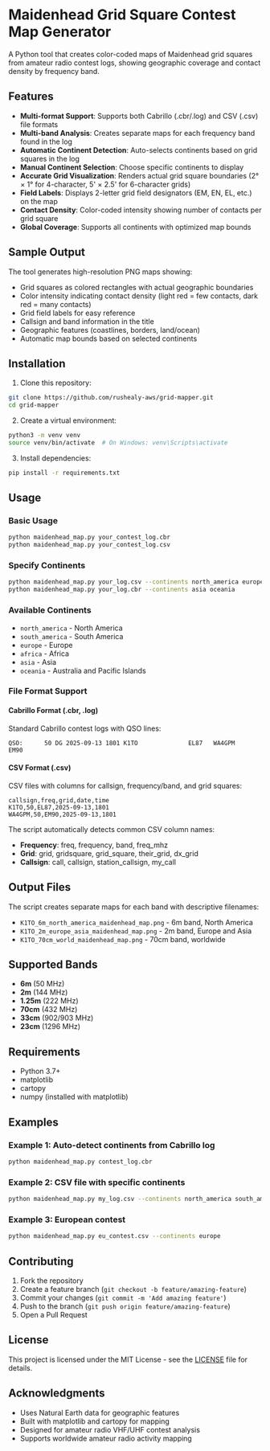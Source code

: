 # Maidenhead Grid Square Contest Map Generator

A Python tool that creates color-coded maps of Maidenhead grid squares from amateur radio contest logs, showing geographic coverage and contact density by frequency band.

## Features

- **Multi-format Support**: Supports both Cabrillo (.cbr/.log) and CSV (.csv) file formats
- **Multi-band Analysis**: Creates separate maps for each frequency band found in the log
- **Automatic Continent Detection**: Auto-selects continents based on grid squares in the log
- **Manual Continent Selection**: Choose specific continents to display
- **Accurate Grid Visualization**: Renders actual grid square boundaries (2° × 1° for 4-character, 5' × 2.5' for 6-character grids)
- **Field Labels**: Displays 2-letter grid field designators (EM, EN, EL, etc.) on the map
- **Contact Density**: Color-coded intensity showing number of contacts per grid square
- **Global Coverage**: Supports all continents with optimized map bounds

## Sample Output

The tool generates high-resolution PNG maps showing:
- Grid squares as colored rectangles with actual geographic boundaries
- Color intensity indicating contact density (light red = few contacts, dark red = many contacts)
- Grid field labels for easy reference
- Callsign and band information in the title
- Geographic features (coastlines, borders, land/ocean)
- Automatic map bounds based on selected continents

## Installation

1. Clone this repository:
```bash
git clone https://github.com/rushealy-aws/grid-mapper.git
cd grid-mapper
```

2. Create a virtual environment:
```bash
python3 -m venv venv
source venv/bin/activate  # On Windows: venv\Scripts\activate
```

3. Install dependencies:
```bash
pip install -r requirements.txt
```

## Usage

### Basic Usage
```bash
python maidenhead_map.py your_contest_log.cbr
python maidenhead_map.py your_contest_log.csv
```

### Specify Continents
```bash
python maidenhead_map.py your_log.csv --continents north_america europe
python maidenhead_map.py your_log.cbr --continents asia oceania
```

### Available Continents
- `north_america` - North America
- `south_america` - South America  
- `europe` - Europe
- `africa` - Africa
- `asia` - Asia
- `oceania` - Australia and Pacific Islands

### File Format Support

#### Cabrillo Format (.cbr, .log)
Standard Cabrillo contest logs with QSO lines:
```
QSO:      50 DG 2025-09-13 1801 K1TO              EL87   WA4GPM            EM90
```

#### CSV Format (.csv)
CSV files with columns for callsign, frequency/band, and grid squares:
```csv
callsign,freq,grid,date,time
K1TO,50,EL87,2025-09-13,1801
WA4GPM,50,EM90,2025-09-13,1801
```

The script automatically detects common CSV column names:
- **Frequency**: freq, frequency, band, freq_mhz
- **Grid**: grid, gridsquare, grid_square, their_grid, dx_grid
- **Callsign**: call, callsign, station_callsign, my_call

## Output Files

The script creates separate maps for each band with descriptive filenames:
- `K1TO_6m_north_america_maidenhead_map.png` - 6m band, North America
- `K1TO_2m_europe_asia_maidenhead_map.png` - 2m band, Europe and Asia
- `K1TO_70cm_world_maidenhead_map.png` - 70cm band, worldwide

## Supported Bands

- **6m** (50 MHz)
- **2m** (144 MHz) 
- **1.25m** (222 MHz)
- **70cm** (432 MHz)
- **33cm** (902/903 MHz)
- **23cm** (1296 MHz)

## Requirements

- Python 3.7+
- matplotlib
- cartopy
- numpy (installed with matplotlib)

## Examples

### Example 1: Auto-detect continents from Cabrillo log
```bash
python maidenhead_map.py contest_log.cbr
```

### Example 2: CSV file with specific continents
```bash
python maidenhead_map.py my_log.csv --continents north_america south_america
```

### Example 3: European contest
```bash
python maidenhead_map.py eu_contest.csv --continents europe
```

## Contributing

1. Fork the repository
2. Create a feature branch (`git checkout -b feature/amazing-feature`)
3. Commit your changes (`git commit -m 'Add amazing feature'`)
4. Push to the branch (`git push origin feature/amazing-feature`)
5. Open a Pull Request

## License

This project is licensed under the MIT License - see the [LICENSE](LICENSE) file for details.

## Acknowledgments

- Uses Natural Earth data for geographic features
- Built with matplotlib and cartopy for mapping
- Designed for amateur radio VHF/UHF contest analysis
- Supports worldwide amateur radio activity mapping
